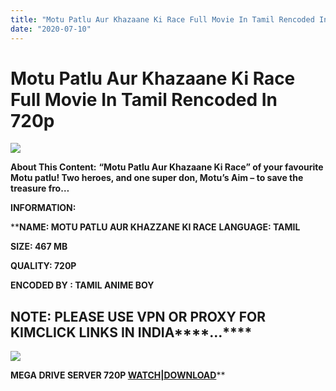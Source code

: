 ```yaml
---
title: "Motu Patlu Aur Khazaane Ki Race Full Movie In Tamil Rencoded In 720p"
date: "2020-07-10"
---
```


# Motu Patlu Aur Khazaane Ki Race Full Movie In Tamil Rencoded In 720p 

[![](https://1.bp.blogspot.com/-gI0no7PNkyg/XwQNrSJIbfI/AAAAAAAAB1U/1G-zl8iLRn0jrJxx7gr33j01RtdDEWo8wCLcBGAsYHQ/w400-h221/maxresdefault.jpg)](https://1.bp.blogspot.com/-gI0no7PNkyg/XwQNrSJIbfI/AAAAAAAAB1U/1G-zl8iLRn0jrJxx7gr33j01RtdDEWo8wCLcBGAsYHQ/s1277/maxresdefault.jpg)

**About This Content:** **“Motu Patlu Aur Khazaane Ki Race” of your favourite Motu patlu! Two heroes, and one super don, Motu’s Aim – to save the treasure fro…**

 **INFORMATION:**

 ****NAME: MOTU PATLU AUR KHAZZANE KI RACE** **LANGUAGE: TAMIL**

**SIZE: 467 MB**

**QUALITY: 720P** 

**ENCODED BY : TAMIL ANIME BOY**

## ****NOTE: PLEASE USE VPN OR PROXY FOR KIMCLICK LINKS IN INDIA********…****

**![](https://1.bp.blogspot.com/-OViCnW38Nak/Xu9tNENuR8I/AAAAAAAABUs/ywoPuBdOFeQkBed7D2sAfT3fbS05vKTuACK4BGAsYHg/w400-h225/maxresdfefault.jpg)**

****MEGA DRIVE SERVER 720P**  **[WATCH|DOWNLOAD](https://clk.kim/ns6aR)******
